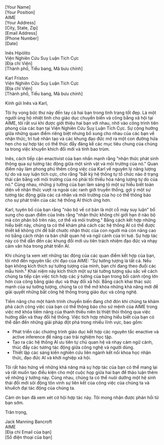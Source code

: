 [Your Name]  
[Your Position]  
AIME  
[Your Address]  
[City, State, Zip]  
[Email Address]  
[Phone Number]  
[Date]  

Inês Hipólito  
Viện Nghiên Cứu Suy Luận Tích Cực  
[Địa chỉ Viện]  
[Thành phố, Tiểu bang, Mã bưu chính]  

Karl Friston  
Viện Nghiên Cứu Suy Luận Tích Cực  
[Địa chỉ Viện]  
[Thành phố, Tiểu bang, Mã bưu chính]  

Kính gửi Inês và Karl,

Tôi hy vọng bức thư này đến tay cả hai bạn trong tình trạng tốt đẹp. Là một người ủng hộ nhiệt tình cho giáo dục chuyển biến và công bằng xã hội tại AIME, tôi rất vui khi được giới thiệu hai bạn với nhau, nhờ vào công trình tiên phong của các bạn tại Viện Nghiên Cứu Suy Luận Tích Cực. Sự cộng hưởng giữa những quan điểm riêng biệt nhưng bổ sung cho nhau của các bạn về nhận thức, trí tuệ nhân tạo và các khung đạo đức mở ra một con đường hứa hẹn cho sự hợp tác có thể thúc đẩy đáng kể các mục tiêu chung của chúng ta trong việc khuyến khích đổi mới và tính bao trùm.

Inês, cách tiếp cận enactivist của bạn nhấn mạnh rằng "nhận thức phát sinh thông qua sự tương tác động giữa một sinh vật và môi trường của nó." Quan điểm này làm phong phú thêm công việc của Karl về nguyên lý năng lượng tự do và suy luận tích cực, cho rằng "bất kỳ hệ thống tự tổ chức nào ở trạng thái cân bằng với môi trường của nó phải tối thiểu hóa năng lượng tự do của nó." Cùng nhau, những ý tưởng của bạn làm sáng tỏ một sự hiểu biết toàn diện về nhận thức vượt ra ngoài các ranh giới truyền thống, gợi ý một sự tương tác động giữa các cá nhân và môi trường của họ có thể thông báo cho sự phát triển của các hệ thống AI thích ứng hơn.

Karl, tuyên bố của bạn rằng "não bộ về cơ bản là một cỗ máy suy luận" bổ sung cho quan điểm của Inês rằng "nhận thức không chỉ giới hạn ở não bộ mà còn phân bố trên não, cơ thể và môi trường." Bằng cách kết hợp những hiểu biết này, chúng ta có thể khám phá cách các hệ thống AI có thể được thiết kế không chỉ để bắt chước nhận thức của con người mà còn nâng cao nó bằng cách nhận ra bản chất quan hệ và ngữ cảnh của trí tuệ. Sự hợp tác này có thể dẫn đến các khung đổi mới ưu tiên trách nhiệm đạo đức và nhạy cảm văn hóa trong phát triển AI.

Khi chúng ta xem xét những tác động của các quan điểm kết hợp của bạn, tôi nhớ đến nguyên tắc chỉ đạo của AIME: "Sự tưởng tượng là tất cả. Nếu bạn không kích thích sự tưởng tượng của mình, bạn chỉ đang theo đuổi các mẫu hình." Khái niệm này kích thích một sự tái tưởng tượng sâu sắc về cách chúng ta tiếp cận việc tích hợp các ý tưởng của bạn trong bối cảnh rộng lớn hơn của công bằng giáo dục và thay đổi xã hội. Bằng cách khai thác sức mạnh của sự tưởng tượng, chúng ta có thể mở khóa những khả năng mới để giải quyết những bất công hệ thống trong giáo dục và công nghệ.

Tiềm năng cho một hành trình chuyển biến đang chờ đón khi chúng ta khám phá cách công việc của bạn có thể thông báo cho sứ mệnh của AIME trong việc mở khóa tiềm năng của thanh thiếu niên bị thiệt thòi thông qua việc hướng dẫn và thay đổi hệ thống. Việc tích hợp những hiểu biết của bạn có thể dẫn đến những giải pháp đột phá trong nhiều lĩnh vực, bao gồm:

- Phát triển các chương trình giáo dục kết hợp các nguyên tắc enactive và active inference để nâng cao trải nghiệm học tập.
- Tạo ra các hệ thống AI ưu tiên tự chủ quan hệ và nhạy cảm ngữ cảnh, thúc đẩy các tương tác động giữa công nghệ và người dùng.
- Thiết lập các sáng kiến nghiên cứu liên ngành kết nối khoa học nhận thức, đạo đức AI và khởi nghiệp xã hội.

Tôi rất hào hứng về những khả năng mà sự hợp tác của bạn có thể mang lại và rất muốn tạo điều kiện cho một cuộc họp giữa hai bạn để thảo luận thêm về những ý tưởng này. Cùng nhau, chúng ta có thể nuôi dưỡng một hệ sinh thái đổi mới sôi động tôn vinh sự liên kết của công việc của chúng ta và khuếch đại tác động của chúng ta.

Cảm ơn bạn đã xem xét cơ hội hợp tác này. Tôi mong nhận được phản hồi từ bạn sớm.

Trân trọng,

Jack Manning Bancroft  
AIME  
[Địa chỉ Email của bạn]  
[Số điện thoại của bạn]
